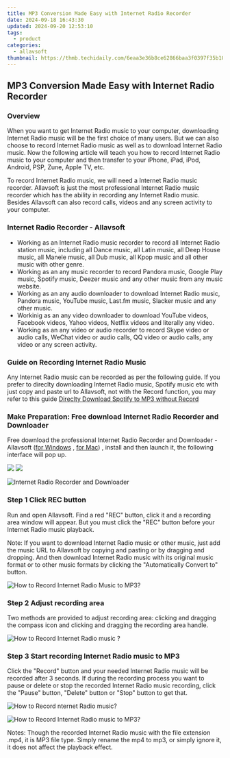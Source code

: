 ```yaml
---
title: MP3 Conversion Made Easy with Internet Radio Recorder
date: 2024-09-18 16:43:30
updated: 2024-09-20 12:53:10
tags:
  - product
categories:
  - allavsoft
thumbnail: https://thmb.techidaily.com/6eaa3e36b8ce62866baa3f0397f35b108aa431d0b37d363e9ff789051431b8db.jpg
---
```


## MP3 Conversion Made Easy with Internet Radio Recorder

### Overview

When you want to get Internet Radio music to your computer, downloading Internet Radio music will be the first choice of many users. But we can also choose to record Internet Radio music as well as to download Internet Radio music. Now the following article will teach you how to record Internet Radio music to your computer and then transfer to your iPhone, iPad, iPod, Android, PSP, Zune, Apple TV, etc.

To record Internet Radio music, we will need a Internet Radio music recorder. Allavsoft is just the most professional Internet Radio music recorder which has the ability in recording any Internet Radio music. Besides Allavsoft can also record calls, videos and any screen activity to your computer.

### Internet Radio Recorder - Allavsoft

* Working as an Internet Radio music recorder to record all Internet Radio station music, including all Dance music, all Latin music, all Deep House music, all Manele music, all Dub music, all Kpop music and all other music with other genre.
* Working as an any music recorder to record Pandora music, Google Play music, Spotify music, Deezer music and any other music from any music website.
* Working as an any audio downloader to download Internet Radio music, Pandora music, YouTube music, Last.fm music, Slacker music and any other music.
* Workinig as an any video downloader to download YouTube videos, Facebook videos, Yahoo videos, Netflix videos and literally any video.
* Working as an any video or audio recorder to record Skype video or audio calls, WeChat video or audio calls, QQ video or audio calls, any video or any screen activity.

### Guide on Recording Internet Radio Music

Any Internet Radio music can be recorded as per the following guide. If you prefer to direclty downloading Internet Radio music, Spotify music etc with just copy and paste url to Allavsoft, not with the Record function, you may refer to this guide [Direclty Download Spotify to MP3 without Record](https://tools.techidaily.com/allavsoft/products/)

### Make Preparation: Free download Internet Radio Recorder and Downloader

Free download the professional Internet Radio Recorder and Downloader - Allavsoft ([for Windows](https://tools.techidaily.com/allavsoft/products/) , [for Mac](https://tools.techidaily.com/allavsoft/products/)) , install and then launch it, the following interface will pop up.

[![](https://www.allavsoft.com/how-to/../images/how-to/free-download-win.jpg)](https://tools.techidaily.com/allavsoft/products/) [![](https://www.allavsoft.com/how-to/../images/how-to/free-download-mac.jpg)](https://tools.techidaily.com/allavsoft/products/)

![Internet Radio Recorder and Downloader](https://www.allavsoft.com/how-to/../images/allavsoft/screen-shot-600.jpg)

### Step 1 Click REC button

Run and open Allavsoft. Find a red "REC" button, click it and a recording area window will appear. But you must click the "REC" button before your Internet Radio music playback.

Note: If you want to download Internet Radio music or other music, just add the music URL to Allavsoft by copying and pasting or by dragging and dropping. And then download Internet Radio music with its original music format or to other music formats by clicking the "Automatically Convert to" button.

![How to Record Internet Radio Music to MP3?](https://www.allavsoft.com/how-to/../images/how-to/record-skype-video-calls/click-rec-to-record-videos.jpg)

### Step 2 Adjust recording area

Two methods are provided to adjust recording area: clicking and dragging the compass icon and clicking and dragging the recording area handle.

![How to Record Internet Radio music ?](https://www.allavsoft.com/how-to/../images/how-to/record-skype-video-calls/move-adjust-the-recording-frame.jpg)

### Step 3 Start recording Internet Radio music to MP3

Click the "Record" button and your needed Internet Radio music will be recorded after 3 seconds. If during the recording process you want to pause or delete or stop the recorded Internet Radio music recording, click the "Pause" button, "Delete" button or "Stop" button to get that.

![How to Record nternet Radio music?](https://www.allavsoft.com/how-to/../images/how-to/record-skype-video-calls/click-REC.jpg)

![How to Record Internet Radio music to MP3?](https://www.allavsoft.com/how-to/../images/how-to/record-skype-video-calls/click-stop-save-to-finish-recording.jpg)

Notes: Though the recorded Internet Radio music with the file extension .mp4, it is MP3 file type. Simply rename the mp4 to mp3, or simply ignore it, it does not affect the playback effect.

<ins class="adsbygoogle"
     style="display:block"
     data-ad-format="autorelaxed"
     data-ad-client="ca-pub-7571918770474297"
     data-ad-slot="1223367746"></ins>



<ins class="adsbygoogle"
     style="display:block"
     data-ad-client="ca-pub-7571918770474297"
     data-ad-slot="8358498916"
     data-ad-format="auto"
     data-full-width-responsive="true"></ins>
